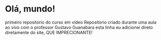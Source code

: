 # Olá, mundo!
 primeiro repositorio do curso em video
 Repositorio criado durante uma aula ao vivo com o professor Gustavo Guanabara 
 esta linha eu adicionei direto diretamente do site, QUE IMPRECIONANTE!
